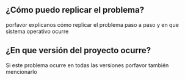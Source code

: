 ## ¿Cómo puedo replicar el problema?
porfavor explicanos cómo replicar el problema paso a paso y en que sistema operativo ocurre

## ¿En que versión del proyecto ocurre?
Si este problema ocurre en todas las versiones porfavor también mencionarlo
